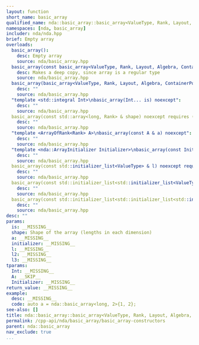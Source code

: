 ```yaml
---
layout: function
short_name: basic_array
qualified_name: nda::basic_array::basic_array<ValueType, Rank, Layout, Algebra, ContainerPolicy>
namespaces: [nda, basic_array]
includer: nda/nda.hpp
brief: Empty array
overloads:
  basic_array():
    desc: Empty array
    source: nda/basic_array.hpp
  basic_array(const basic_array<ValueType, Rank, Layout, Algebra, ContainerPolicy> & ) noexcept:
    desc: Makes a deep copy, since array is a regular type
    source: nda/basic_array.hpp
  basic_array(basic_array<ValueType, Rank, Layout, Algebra, ContainerPolicy> && ):
    desc: ""
    source: nda/basic_array.hpp
  "template <std::integral Int>\nbasic_array(Int... is) noexcept":
    desc: ""
    source: nda/basic_array.hpp
  basic_array(const std::array<long, Rank> & shape) noexcept requires (std::is_default_constructible_v<ValueType>):
    desc: ""
    source: nda/basic_array.hpp
  "template <ArrayOfRank<Rank> A>\nbasic_array(const A & a) noexcept":
    desc: ""
    source: nda/basic_array.hpp
  "template <nda::ArrayInitializer Initializer>\nbasic_array(const Initializer & initializer) noexcept(noexcept(initializer.invoke(*this)))":
    desc: ""
    source: nda/basic_array.hpp
  basic_array(const std::initializer_list<ValueType> & l) noexcept requires (Rank == 1):
    desc: ""
    source: nda/basic_array.hpp
  basic_array(const std::initializer_list<std::initializer_list<ValueType> > & l2) noexcept requires ((Rank == 2)):
    desc: ""
    source: nda/basic_array.hpp
  basic_array(const std::initializer_list<std::initializer_list<std::initializer_list<ValueType> > > & l3) noexcept:
    desc: ""
    source: nda/basic_array.hpp
desc: ""
params:
  is: __MISSING__
  shape: Shape of the array (lengths in each dimension)
  a: __MISSING__
  initializer: __MISSING__
  l: __MISSING__
  l2: __MISSING__
  l3: __MISSING__
tparams:
  Int: __MISSING__
  A: __SKIP__
  Initializer: __MISSING__
return_value: __MISSING__
example:
  desc: __MISSING__
  code: auto a = nda::basic_array<long, 2>{1, 2};
see-also: []
title: nda::basic_array::basic_array<ValueType, Rank, Layout, Algebra, ContainerPolicy>
permalink: /cpp-api/nda/basic_array/basic_array-constructors
parent: nda::basic_array
nav_exclude: true
...
```


